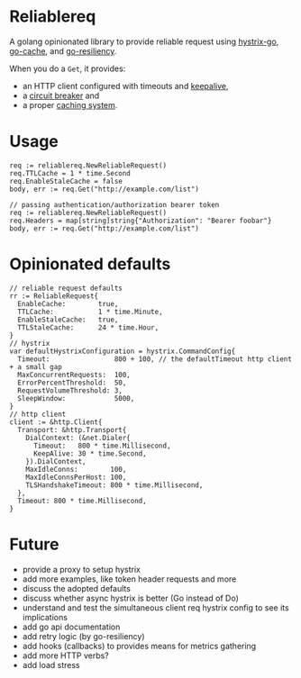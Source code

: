 # Reliablereq
A golang opinionated library to provide reliable request using [hystrix-go](https://github.com/afex/hystrix-go), [go-cache](https://github.com/patrickmn/go-cache), and [go-resiliency](https://github.com/eapache/go-resiliency).

When you do a `Get`, it provides:
* an HTTP client configured with timeouts and [keepalive](https://en.wikipedia.org/wiki/HTTP_persistent_connection),
* a [circuit breaker](https://martinfowler.com/bliki/CircuitBreaker.html) and
* a proper [caching system](https://en.wikipedia.org/wiki/Cache_(computing)).

# Usage

```golang
req := reliablereq.NewReliableRequest()
req.TTLCache = 1 * time.Second
req.EnableStaleCache = false
body, err := req.Get("http://example.com/list")

// passing authentication/authorization bearer token
req := reliablereq.NewReliableRequest()
req.Headers = map[string]string{"Authorization": "Bearer foobar"}
body, err := req.Get("http://example.com/list")
```

# Opinionated defaults

```golang
// reliable request defaults
rr := ReliableRequest{
  EnableCache:        true,
  TTLCache:           1 * time.Minute,
  EnableStaleCache:   true,
  TTLStaleCache:      24 * time.Hour,
}
// hystrix
var defaultHystrixConfiguration = hystrix.CommandConfig{
  Timeout:                800 + 100, // the defaultTimeout http client + a small gap
  MaxConcurrentRequests:  100,
  ErrorPercentThreshold:  50,
  RequestVolumeThreshold: 3,
  SleepWindow:            5000,
}
// http client
client := &http.Client{
  Transport: &http.Transport{
    DialContext: (&net.Dialer{
      Timeout:   800 * time.Millisecond,
      KeepAlive: 30 * time.Second,
    }).DialContext,
    MaxIdleConns:        100,
    MaxIdleConnsPerHost: 100,
    TLSHandshakeTimeout: 800 * time.Millisecond,
  },
  Timeout: 800 * time.Millisecond,
}
```

# Future

* provide a proxy to setup hystrix
* add more examples, like token header requests and more
* discuss the adopted defaults
* discuss whether async hystrix is better (Go instead of Do)
* understand and test the simultaneous client req hystrix config to see its implications
* add go api documentation
* add retry logic (by go-resiliency)
* add hooks (callbacks) to provides means for metrics gathering
* add more HTTP verbs?
* add load stress
